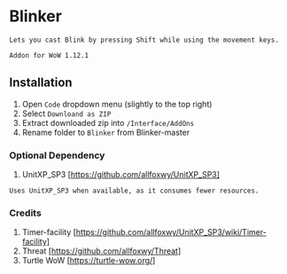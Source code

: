 # Blinker 
```
Lets you cast Blink by pressing Shift while using the movement keys.
```
```
Addon for WoW 1.12.1
```

## Installation
1. Open `Code` dropdown menu (slightly to the top right)
2. Select `Downloand as ZIP`
3. Extract downloaded zip into `/Interface/AddOns`
4. Rename folder to `Blinker` from Blinker-master


### Optional Dependency
1. UnitXP_SP3 [https://github.com/allfoxwy/UnitXP_SP3]
```
Uses UnitXP_SP3 when available, as it consumes fewer resources.
```

### Credits
1. Timer-facility [https://github.com/allfoxwy/UnitXP_SP3/wiki/Timer-facility]
2. Threat [https://github.com/allfoxwy/Threat]
3. Turtle WoW [https://turtle-wow.org/]


